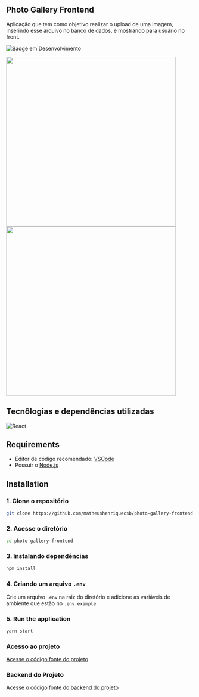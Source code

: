## Photo Gallery Frontend 

Aplicação que tem como objetivo realizar o upload de uma imagem, inserindo esse arquivo no banco de dados, e mostrando para usuário no front.

![Badge em Desenvolvimento](http://img.shields.io/static/v1?label=STATUS&message=EM%20DESENVOLVIMENTO&color=GREEN&style=for-the-badge)
 
<img src="https://github.com/matheushenriquecsb/photo-gallery-frontend/blob/main/images/Project.png?raw=true" width="455"/> <img src="https://github.com/matheushenriquecsb/photo-gallery-frontend/blob/main/images/Project1 .png?raw=true" width="455"/>

## Tecnôlogias e dependências utilizadas

![React](https://img.shields.io/badge/React-20232A?style=for-the-badge&logo=react&logoColor=61DAFB)

## Requirements

* Editor de código recomendado: [VSCode](https://code.visualstudio.com/)<br>
* Possuir o [Node.js](https://nodejs.org/en/)<br>

## Installation

### 1. Clone o repositório

```bash
git clone https://github.com/matheushenriquecsb/photo-gallery-frontend
```

### 2. Acesse o diretório

```bash
cd photo-gallery-frontend
``` 

### 3. Instalando dependências

```bash
npm install
```
### 4. Criando um arquivo `.env`

Crie um arquivo `.env` na raiz do diretório e adicione as variáveis de ambiente que estão no `.env.example`

### 5. Run the application

```bash
yarn start
```


### Acesso ao projeto

 [Acesse o código fonte do projeto](https://github.com/matheushenriquecsb/photo-gallery-frontend) 
 
### Backend do Projeto

 [Acesse o código fonte do backend do projeto](https://github.com/matheushenriquecsb/photo-gallery-backend) 


 
